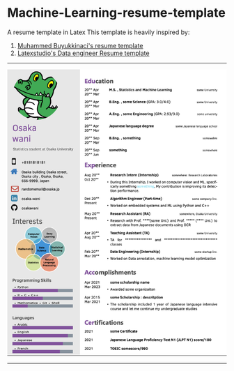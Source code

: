 # Machine-Learning-resume-template
A resume template in Latex
This template is heavily inspired by:
1. [Muhammed Buyukkinaci's resume template ](https://github.com/MuhammedBuyukkinaci/Data-Scientist-LaTeX-Resume-with-Photo)
2. [Latexstudio's Data engineer Resume template](https://github.com/latexstudio/Data-Engineer-Resume-LaTeX) 
***
![CV Screenshot](resume.png)
***

